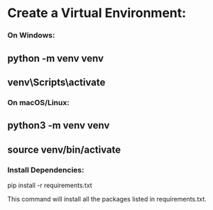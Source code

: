 # Create a Virtual Environment:
### On Windows:
## python -m venv venv
## venv\Scripts\activate

### On macOS/Linux:
## python3 -m venv venv
## source venv/bin/activate


### Install Dependencies:
pip install -r requirements.txt

This command will install all the packages listed in requirements.txt.
